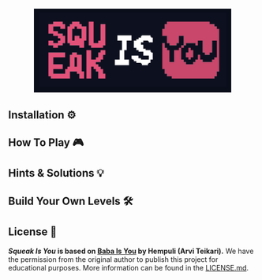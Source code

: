 <p align="center">
  <img width="400" src="https://raw.githubusercontent.com/hpi-swa-teaching/Squeak-Is-You/main/assets/Squeak-Is-You-Logo.png" alt="Squeak Is You">
</p>

## Installation ⚙️

## How To Play 🎮

## Hints & Solutions 💡

## Build Your Own Levels 🛠️

## License 🔑

**_Squeak Is You_ is based on [Baba Is You](https://www.hempuli.com/baba/) by Hempuli (Arvi Teikari).** We have the permission from the original author to publish this project for educational purposes. More information can be found in the [LICENSE.md](License.md).
